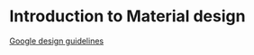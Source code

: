 # Introduction to Material design

[Google design guidelines](https://www.google.com/design/spec/material-design/introduction.html)
